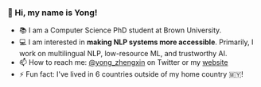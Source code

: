 ### 👋  Hi, my name is Yong!

- 📚 I am a Computer Science PhD student at Brown University. 
- 💻 I am interested in **making NLP systems more accessible**. Primarily, I work on multilingual NLP, low-resource ML, and trustworthy AI.
- 📫 How to reach me: [@yong_zhengxin](https://twitter.com/yong_zhengxin) on Twitter or my [website](http://yongzx.github.io/)
- ⚡ Fun fact: I've lived in 6 countries outside of my home country 🇲🇾!
